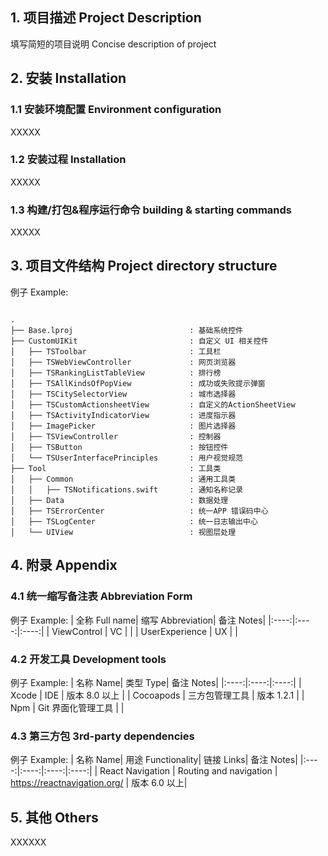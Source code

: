 ## 1. 项目描述 Project Description
填写简短的项目说明 Concise description of project
## 2. 安装 Installation
### 1.1 安装环境配置 Environment configuration
XXXXX
### 1.2 安装过程 Installation
XXXXX
### 1.3 构建/打包&程序运行命令 building & starting commands
XXXXX
## 3. 项目文件结构 Project directory structure
例子 Example:
```shell

.
├── Base.lproj							: 基础系统控件
├── CustomUIKit							: 自定义 UI 相关控件
│   ├── TSToolbar                       : 工具栏
│   ├── TSWebViewController             : 网页浏览器
│   ├── TSRankingListTableView          : 排行榜
│   ├── TSAllKindsOfPopView             : 成功或失败提示弹窗
│   ├── TSCitySelectorView              : 城市选择器
│   ├── TSCustomActionsheetView         : 自定义的ActionSheetView
│   ├── TSActivityIndicatorView         : 进度指示器
│   ├── ImagePicker                     : 图片选择器
│   ├── TSViewController                : 控制器
│   ├── TSButton                        : 按钮控件
│   └── TSUserInterfacePrinciples       : 用户视觉规范
├── Tool                                : 工具类
│   ├── Common                          : 通用工具类
│   │   ├── TSNotifications.swift       : 通知名称记录
│   ├── Data                            : 数据处理
│   ├── TSErrorCenter                   : 统一APP 错误码中心
│   ├── TSLogCenter                     : 统一日志输出中心
│   └── UIView                          : 视图层处理

```
## 4. 附录 Appendix
### 4.1 统一缩写备注表 Abbreviation Form
例子 Example:
| 全称 Full name| 缩写 Abbreviation| 备注 Notes|
|:----:|:----:|:----:|
| ViewControl | VC |  |
| UserExperience | UX |  |

### 4.2 开发工具 Development tools
例子 Example:
| 名称 Name| 类型 Type| 备注 Notes|
|:----:|:----:|:----:|
| Xcode | IDE | 版本 8.0 以上 |
| Cocoapods | 三方包管理工具 | 版本 1.2.1 |
| Npm | Git 界面化管理工具 |  |

### 4.3 第三方包 3rd-party dependencies
例子 Example:
| 名称 Name| 用途 Functionality| 链接 Links| 备注 Notes|
|:----:|:----:|:----:|:----:|
| React Navigation | Routing and navigation | https://reactnavigation.org/ | 版本 6.0 以上|


## 5. 其他 Others
XXXXXX
